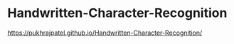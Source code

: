 # Handwritten-Character-Recognition
https://pukhrajpatel.github.io/Handwritten-Character-Recognition/
